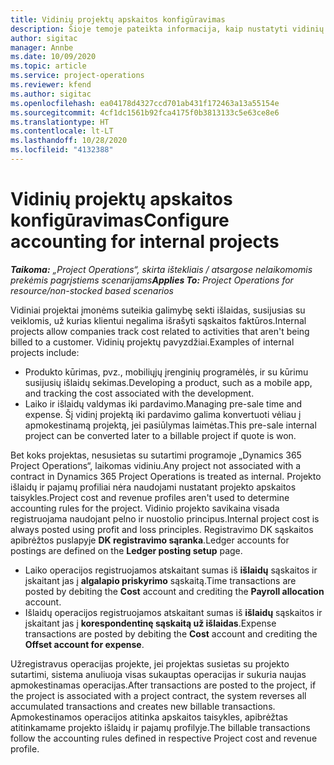 ```yaml
---
title: Vidinių projektų apskaitos konfigūravimas
description: Šioje temoje pateikta informacija, kaip nustatyti vidinių projektų apskaitos praktikas naudojant „Project Operations“.
author: sigitac
manager: Annbe
ms.date: 10/09/2020
ms.topic: article
ms.service: project-operations
ms.reviewer: kfend
ms.author: sigitac
ms.openlocfilehash: ea04178d4327ccd701ab431f172463a13a55154e
ms.sourcegitcommit: 4cf1dc1561b92fca4175f0b3813133c5e63ce8e6
ms.translationtype: HT
ms.contentlocale: lt-LT
ms.lasthandoff: 10/28/2020
ms.locfileid: "4132388"
---
```

# <a name="configure-accounting-for-internal-projects"></a><span data-ttu-id="8cb2a-103">Vidinių projektų apskaitos konfigūravimas</span><span class="sxs-lookup"><span data-stu-id="8cb2a-103">Configure accounting for internal projects</span></span>

<span data-ttu-id="8cb2a-104">_**Taikoma:** „Project Operations“, skirta ištekliais / atsargose nelaikomomis prekėmis pagrįstiems scenarijams_</span><span class="sxs-lookup"><span data-stu-id="8cb2a-104">_**Applies To:** Project Operations for resource/non-stocked based scenarios_</span></span>

<span data-ttu-id="8cb2a-105">Vidiniai projektai įmonėms suteikia galimybę sekti išlaidas, susijusias su veiklomis, už kurias klientui negalima išrašyti sąskaitos faktūros.</span><span class="sxs-lookup"><span data-stu-id="8cb2a-105">Internal projects allow companies track cost related to activities that aren't being billed to a customer.</span></span> <span data-ttu-id="8cb2a-106">Vidinių projektų pavyzdžiai.</span><span class="sxs-lookup"><span data-stu-id="8cb2a-106">Examples of internal projects include:</span></span>

- <span data-ttu-id="8cb2a-107">Produkto kūrimas, pvz., mobiliųjų įrenginių programėlės, ir su kūrimu susijusių išlaidų sekimas.</span><span class="sxs-lookup"><span data-stu-id="8cb2a-107">Developing a product, such as a mobile app, and tracking the cost associated with the development.</span></span>
- <span data-ttu-id="8cb2a-108">Laiko ir išlaidų valdymas iki pardavimo.</span><span class="sxs-lookup"><span data-stu-id="8cb2a-108">Managing pre-sale time and expense.</span></span> <span data-ttu-id="8cb2a-109">Šį vidinį projektą iki pardavimo galima konvertuoti vėliau į apmokestinamą projektą, jei pasiūlymas laimėtas.</span><span class="sxs-lookup"><span data-stu-id="8cb2a-109">This pre-sale internal project can be converted later to a billable project if quote is won.</span></span>

<span data-ttu-id="8cb2a-110">Bet koks projektas, nesusietas su sutartimi programoje „Dynamics 365 Project Operations“, laikomas vidiniu.</span><span class="sxs-lookup"><span data-stu-id="8cb2a-110">Any project not associated with a contract in Dynamics 365 Project Operations is treated as internal.</span></span> <span data-ttu-id="8cb2a-111">Projekto išlaidų ir pajamų profiliai nėra naudojami nustatant projekto apskaitos taisykles.</span><span class="sxs-lookup"><span data-stu-id="8cb2a-111">Project cost and revenue profiles aren't used to determine accounting rules for the project.</span></span> <span data-ttu-id="8cb2a-112">Vidinio projekto savikaina visada registruojama naudojant pelno ir nuostolio principus.</span><span class="sxs-lookup"><span data-stu-id="8cb2a-112">Internal project cost is always posted using profit and loss principles.</span></span> <span data-ttu-id="8cb2a-113">Registravimo DK sąskaitos apibrėžtos puslapyje **DK registravimo sąranka**.</span><span class="sxs-lookup"><span data-stu-id="8cb2a-113">Ledger accounts for postings are defined on the **Ledger posting setup** page.</span></span>

- <span data-ttu-id="8cb2a-114">Laiko operacijos registruojamos atskaitant sumas iš **išlaidų** sąskaitos ir įskaitant jas į **algalapio priskyrimo** sąskaitą.</span><span class="sxs-lookup"><span data-stu-id="8cb2a-114">Time transactions are posted by debiting the **Cost** account and crediting the **Payroll allocation** account.</span></span>
- <span data-ttu-id="8cb2a-115">Išlaidų operacijos registruojamos atskaitant sumas iš **išlaidų** sąskaitos ir įskaitant jas į **korespondentinę sąskaitą už išlaidas**.</span><span class="sxs-lookup"><span data-stu-id="8cb2a-115">Expense transactions are posted by debiting the **Cost** account and crediting the **Offset account for expense**.</span></span>

<span data-ttu-id="8cb2a-116">Užregistravus operacijas projekte, jei projektas susietas su projekto sutartimi, sistema anuliuoja visas sukauptas operacijas ir sukuria naujas apmokestinamas operacijas.</span><span class="sxs-lookup"><span data-stu-id="8cb2a-116">After transactions are posted to the project, if the project is associated with a project contract, the system reverses all accumulated transactions and creates new billable transactions.</span></span> <span data-ttu-id="8cb2a-117">Apmokestinamos operacijos atitinka apskaitos taisykles, apibrėžtas atitinkamame projekto išlaidų ir pajamų profilyje.</span><span class="sxs-lookup"><span data-stu-id="8cb2a-117">The billable transactions follow the accounting rules defined in respective Project cost and revenue profile.</span></span>


